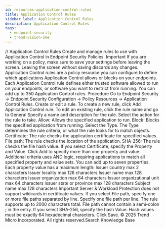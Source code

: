 ```yaml
---
id: resources-application-control-rules
title: Application Control Rules
sidebar_label: Application Control Rules
description: Application Control Rules
tags:
  - endpoint-security
  - trend-vision-one
---
```


/*<![CDATA[*/ $('#title').html($('meta[name=map-description]').attr('content')); /*]]>*/ Application Control Rules Create and manage rules to use with Application Control in Endpoint Security Policies. Important If you are working on a policy, make sure to save your settings before leaving the screen. Leaving the screen without saving discards any changes. Application Control rules are a policy resource you can configure to define which applications Application Control allows or blocks on your endpoints. Each Application Control rule defines either trusted software allowed to run on your endpoints, or software you want to restrict from running. You can add up to 350 Application Control rules. Procedure Go to Endpoint Security → Endpoint Security Configuration → Policy Resources → Application Control Rules. Create or edit a rule. To create a new rule, click Add Application Control rule. To edit an existing rule, click the rule name and go to General Specify a name and description for the rule. Select the action for the rule to take. Allow: Allows the specified application to run. Block: Blocks the specified application from running. Select the Type. The Type determines the rule criteria, or what the rule looks for to match objects. Certificate: The rule checks the application certificate for specified values. File path: The rule checks the location of the application. SHA-256: The rule checks the file hash value. If you select Certificate, specify the Property and Value. Click Add to specify more than one property and value. Additional criteria uses AND logic, requiring applications to match all specified property and value sets. You can add up to seven properties. Each property value has a maximum length: Issuer country max 2 characters Issuer locality max 128 characters Issuer name max 128 characters Issuer organization max 64 characters Issuer organizational unit max 64 characters Issuer state or province max 128 characters Subject name max 128 characters Important Server & Workload Protection does not support wildcards in certificate values. If you select File path, specify one or more file paths separated by line. Specify one file path per line. The rule supports up to 2000 characters total. File path cannot contain a semi-colon ; in the entry. If you select SHA-256, specify the hash Value. Hash values must be exactly 64 hexadecimal characters. Click Save. © 2025 Trend Micro Incorporated. All rights reserved.Search Knowledge Base